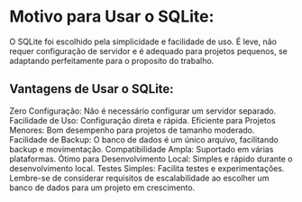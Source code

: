 # Motivo para Usar o SQLite:
O SQLite foi escolhido pela simplicidade e facilidade de uso. É leve, não requer configuração de servidor e é adequado para projetos pequenos, se adaptando perfeitamente 
para o proposito do trabalho.

## Vantagens de Usar o SQLite:
Zero Configuração: Não é necessário configurar um servidor separado.
Facilidade de Uso: Configuração direta e rápida.
Eficiente para Projetos Menores: Bom desempenho para projetos de tamanho moderado.
Facilidade de Backup: O banco de dados é um único arquivo, facilitando backup e movimentação.
Compatibilidade Ampla: Suportado em várias plataformas.
Ótimo para Desenvolvimento Local: Simples e rápido durante o desenvolvimento local.
Testes Simples: Facilita testes e experimentações.
Lembre-se de considerar requisitos de escalabilidade ao escolher um banco de dados para um projeto em crescimento.
